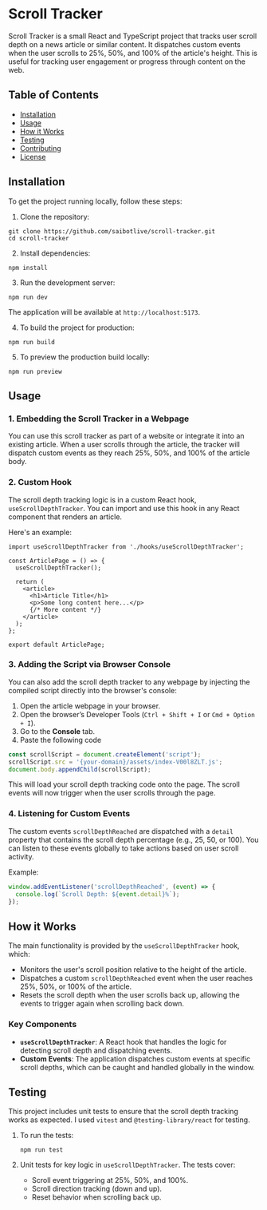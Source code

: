 # Scroll Tracker

Scroll Tracker is a small React and TypeScript project that tracks user scroll depth on a news article or similar content. It dispatches custom events when the user scrolls to 25%, 50%, and 100% of the article's height. This is useful for tracking user engagement or progress through content on the web.

## Table of Contents

- [Installation](#installation)
- [Usage](#usage)
- [How it Works](#how-it-works)
- [Testing](#testing)
- [Contributing](#contributing)
- [License](#license)

## Installation

To get the project running locally, follow these steps:

1. Clone the repository:

```
git clone https://github.com/saibotlive/scroll-tracker.git
cd scroll-tracker
```

2. Install dependencies:

```
npm install
```

3. Run the development server:

```
npm run dev
```

The application will be available at `http://localhost:5173`.

4. To build the project for production:

```
npm run build
```

5. To preview the production build locally:

```
npm run preview
```

## Usage

### 1. Embedding the Scroll Tracker in a Webpage

You can use this scroll tracker as part of a website or integrate it into an existing article. When a user scrolls through the article, the tracker will dispatch custom events as they reach 25%, 50%, and 100% of the article body.

### 2. Custom Hook

The scroll depth tracking logic is in a custom React hook, `useScrollDepthTracker`. You can import and use this hook in any React component that renders an article.

Here's an example:

```tsx
import useScrollDepthTracker from './hooks/useScrollDepthTracker';

const ArticlePage = () => {
  useScrollDepthTracker();

  return (
    <article>
      <h1>Article Title</h1>
      <p>Some long content here...</p>
      {/* More content */}
    </article>
  );
};

export default ArticlePage;
```

### 3. Adding the Script via Browser Console

You can also add the scroll depth tracker to any webpage by injecting the compiled script directly into the browser's console:

1. Open the article webpage in your browser.
2. Open the browser’s Developer Tools (`Ctrl + Shift + I` or `Cmd + Option + I`).
3. Go to the **Console** tab.
4. Paste the following code

```javascript
const scrollScript = document.createElement('script');
scrollScript.src = '{your-domain}/assets/index-V00l8ZLT.js';
document.body.appendChild(scrollScript);
```

This will load your scroll depth tracking code onto the page. The scroll events will now trigger when the user scrolls through the page.

### 4. Listening for Custom Events

The custom events `scrollDepthReached` are dispatched with a `detail` property that contains the scroll depth percentage (e.g., 25, 50, or 100). You can listen to these events globally to take actions based on user scroll activity.

Example:

```javascript
window.addEventListener('scrollDepthReached', (event) => {
  console.log(`Scroll Depth: ${event.detail}%`);
});
```

## How it Works

The main functionality is provided by the `useScrollDepthTracker` hook, which:

- Monitors the user's scroll position relative to the height of the article.
- Dispatches a custom `scrollDepthReached` event when the user reaches 25%, 50%, or 100% of the article.
- Resets the scroll depth when the user scrolls back up, allowing the events to trigger again when scrolling back down.

### Key Components

- **`useScrollDepthTracker`**: A React hook that handles the logic for detecting scroll depth and dispatching events.
- **Custom Events**: The application dispatches custom events at specific scroll depths, which can be caught and handled globally in the window.

## Testing

This project includes unit tests to ensure that the scroll depth tracking works as expected. I used `vitest` and `@testing-library/react` for testing.

1. To run the tests:

   ```
   npm run test
   ```

2. Unit tests for key logic in `useScrollDepthTracker`. The tests cover:
   - Scroll event triggering at 25%, 50%, and 100%.
   - Scroll direction tracking (down and up).
   - Reset behavior when scrolling back up.
